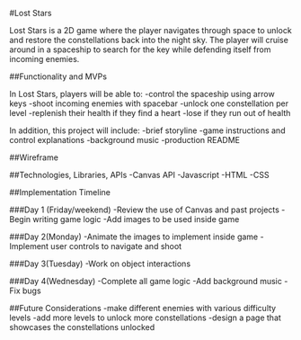 #Lost Stars

Lost Stars is a 2D game where the player navigates through space to unlock and restore the constellations back into the night sky. The player will cruise around in a spaceship to search for the key while defending itself from incoming enemies.

##Functionality and MVPs

In Lost Stars, players will be able to:
-control the spaceship using arrow keys
-shoot incoming enemies with spacebar
-unlock one constellation per level
-replenish their health if they find a heart
-lose if they run out of health

In addition, this project will include:
-brief storyline
-game instructions and control explanations
-background music
-production README

##Wireframe

##Technologies, Libraries, APIs
-Canvas API
-Javascript
-HTML
-CSS

##Implementation Timeline

###Day 1 (Friday/weekend)
-Review the use of Canvas and past projects
-Begin writing game logic
-Add images to be used inside game

###Day 2(Monday)
-Animate the images to implement inside game
-Implement user controls to navigate and shoot

###Day 3(Tuesday)
-Work on object interactions

###Day 4(Wednesday)
-Complete all game logic
-Add background music
-Fix bugs

##Future Considerations
-make different enemies with various difficulty levels
-add more levels to unlock more constellations
-design a page that showcases the constellations unlocked